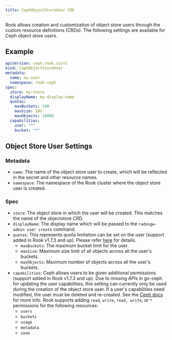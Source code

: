 ```yaml
---
title: CephObjectStoreUser CRD
---
```


Rook allows creation and customization of object store users through the custom resource definitions (CRDs). The following settings are available
for Ceph object store users.

## Example

```yaml
apiVersion: ceph.rook.io/v1
kind: CephObjectStoreUser
metadata:
  name: my-user
  namespace: rook-ceph
spec:
  store: my-store
  displayName: my-display-name
  quotas:
    maxBuckets: 100
    maxSize: 10G
    maxObjects: 10000
  capabilities:
    user: "*"
    bucket: "*"
```

## Object Store User Settings

### Metadata

* `name`: The name of the object store user to create, which will be reflected in the secret and other resource names.
* `namespace`: The namespace of the Rook cluster where the object store user is created.

### Spec

* `store`: The object store in which the user will be created. This matches the name of the objectstore CRD.
* `displayName`: The display name which will be passed to the `radosgw-admin user create` command.
* `quotas`: This represents quota limitation can be set on the user (support added in Rook v1.7.3 and up). Please refer [here](https://docs.ceph.com/en/latest/radosgw/admin/#quota-management) for details.
    * `maxBuckets`: The maximum bucket limit for the user.
    * `maxSize`: Maximum size limit of all objects across all the user's buckets.
    * `maxObjects`: Maximum number of objects across all the user's buckets.
* `capabilities`: Ceph allows users to be given additional permissions (support added in Rook v1.7.3 and up). Due to missing APIs in go-ceph for updating the user capabilities, this setting can currently only be used during the creation of the object store user. If a user's capabilities need modified, the user must be deleted and re-created.
    See the [Ceph docs](https://docs.ceph.com/en/latest/radosgw/admin/#add-remove-admin-capabilities) for more info.
    Rook supports adding `read`, `write`, `read, write`, or `*` permissions for the following resources:
    * `users`
    * `buckets`
    * `usage`
    * `metadata`
    * `zone`
